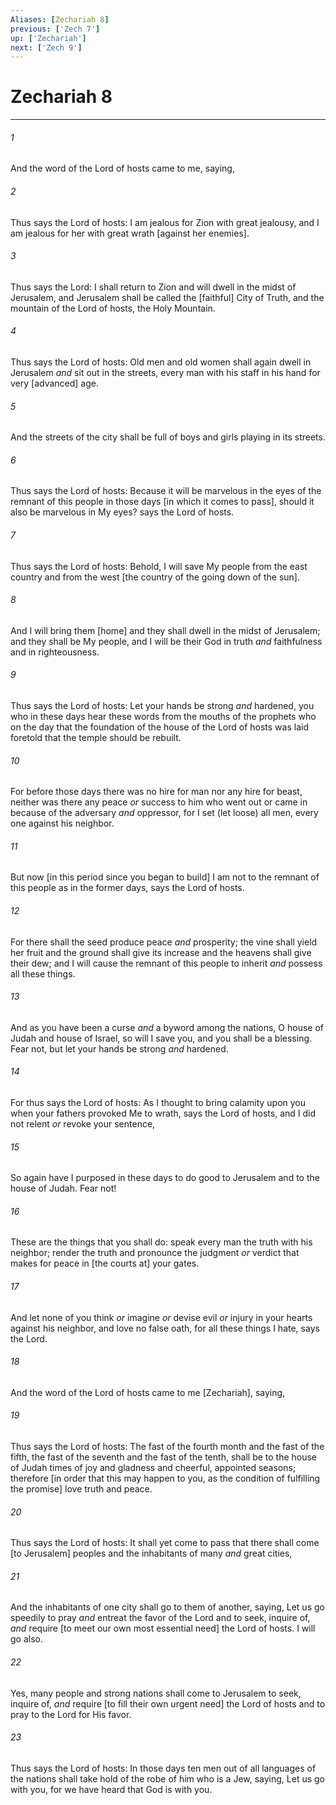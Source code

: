 ```yaml
---
Aliases: [Zechariah 8]
previous: ['Zech 7']
up: ['Zechariah']
next: ['Zech 9']
---
```

# Zechariah 8

***














###### 1 






And the word of the Lord of hosts came to me, saying, 













###### 2 






Thus says the Lord of hosts: I am jealous for Zion with great jealousy, and I am jealous for her with great wrath [against her enemies]. 













###### 3 






Thus says the Lord: I shall return to Zion and will dwell in the midst of Jerusalem, and Jerusalem shall be called the [faithful] City of Truth, and the mountain of the Lord of hosts, the Holy Mountain. 













###### 4 






Thus says the Lord of hosts: Old men and old women shall again dwell in Jerusalem _and_ sit out in the streets, every man with his staff in his hand for very [advanced] age. 













###### 5 






And the streets of the city shall be full of boys and girls playing in its streets. 













###### 6 






Thus says the Lord of hosts: Because it will be marvelous in the eyes of the remnant of this people in those days [in which it comes to pass], should it also be marvelous in My eyes? says the Lord of hosts. 













###### 7 






Thus says the Lord of hosts: Behold, I will save My people from the east country and from the west [the country of the going down of the sun]. 













###### 8 






And I will bring them [home] and they shall dwell in the midst of Jerusalem; and they shall be My people, and I will be their God in truth _and_ faithfulness and in righteousness. 













###### 9 






Thus says the Lord of hosts: Let your hands be strong _and_ hardened, you who in these days hear these words from the mouths of the prophets who on the day that the foundation of the house of the Lord of hosts was laid foretold that the temple should be rebuilt. 













###### 10 






For before those days there was no hire for man nor any hire for beast, neither was there any peace _or_ success to him who went out or came in because of the adversary _and_ oppressor, for I set (let loose) all men, every one against his neighbor. 













###### 11 






But now [in this period since you began to build] I am not to the remnant of this people as in the former days, says the Lord of hosts. 













###### 12 






For there shall the seed produce peace _and_ prosperity; the vine shall yield her fruit and the ground shall give its increase and the heavens shall give their dew; and I will cause the remnant of this people to inherit _and_ possess all these things. 













###### 13 






And as you have been a curse _and_ a byword among the nations, O house of Judah and house of Israel, so will I save you, and you shall be a blessing. Fear not, but let your hands be strong _and_ hardened. 













###### 14 






For thus says the Lord of hosts: As I thought to bring calamity upon you when your fathers provoked Me to wrath, says the Lord of hosts, and I did not relent _or_ revoke your sentence, 













###### 15 






So again have I purposed in these days to do good to Jerusalem and to the house of Judah. Fear not! 













###### 16 






These are the things that you shall do: speak every man the truth with his neighbor; render the truth and pronounce the judgment _or_ verdict that makes for peace in [the courts at] your gates. 













###### 17 






And let none of you think _or_ imagine _or_ devise evil _or_ injury in your hearts against his neighbor, and love no false oath, for all these things I hate, says the Lord. 













###### 18 






And the word of the Lord of hosts came to me [Zechariah], saying, 













###### 19 






Thus says the Lord of hosts: The fast of the fourth month and the fast of the fifth, the fast of the seventh and the fast of the tenth, shall be to the house of Judah times of joy and gladness and cheerful, appointed seasons; therefore [in order that this may happen to you, as the condition of fulfilling the promise] love truth and peace. 













###### 20 






Thus says the Lord of hosts: It shall yet come to pass that there shall come [to Jerusalem] peoples and the inhabitants of many _and_ great cities, 













###### 21 






And the inhabitants of one city shall go to them of another, saying, Let us go speedily to pray _and_ entreat the favor of the Lord and to seek, inquire of, _and_ require [to meet our own most essential need] the Lord of hosts. I will go also. 













###### 22 






Yes, many people and strong nations shall come to Jerusalem to seek, inquire of, _and_ require [to fill their own urgent need] the Lord of hosts and to pray to the Lord for His favor. 













###### 23 






Thus says the Lord of hosts: In those days ten men out of all languages of the nations shall take hold of the robe of him who is a Jew, saying, Let us go with you, for we have heard that God is with you.
